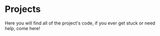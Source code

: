 # Projects

Here you will find all of the project's code, if you ever get stuck or need help, come here!
